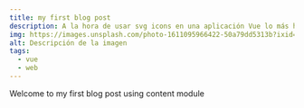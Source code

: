 ```yaml
---
title: my first blog post
description: A la hora de usar svg icons en una aplicación Vue lo más habitual es gestionarlos como archivos independientes, pero si nos paramos a analizar el contenido de un archivo svg no deja de ser tags de html.
img: https://images.unsplash.com/photo-1611095966422-50a79dd5313b?ixid=MnwxMjA3fDF8MHxwaG90by1wYWdlfHx8fGVufDB8fHx8&ixlib=rb-1.2.1&auto=format&fit=crop&w=2102&q=80
alt: Descripción de la imagen
tags:
  - vue
  - web
---
```


Welcome to my first blog post using content module
